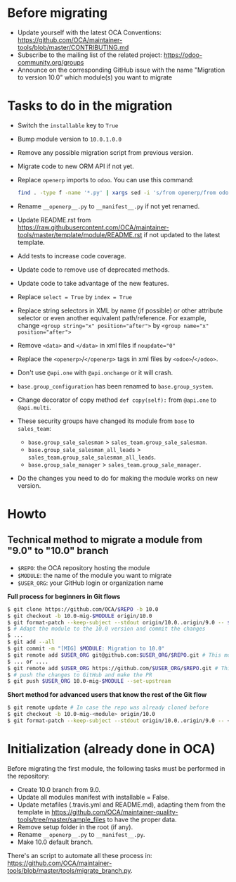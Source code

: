 # Before migrating

* Update yourself with the latest OCA Conventions: https://github.com/OCA/maintainer-tools/blob/master/CONTRIBUTING.md
* Subscribe to the mailing list of the related project: https://odoo-community.org/groups
* Announce on the corresponding GitHub issue with the name "Migration to version 10.0" which module(s) you want to migrate

# Tasks to do in the migration

* Switch the `installable` key to `True`
* Bump module version to `10.0.1.0.0`
* Remove any possible migration script from previous version.
* Migrate code to new ORM API if not yet.
* Replace `openerp` imports to `odoo`. You can use this command:

  ```bash
  find . -type f -name '*.py' | xargs sed -i 's/from openerp/from odoo/g'
  ```
* Rename `__openerp__.py` to `__manifest__.py` if not yet renamed.
* Update README.rst from https://raw.githubusercontent.com/OCA/maintainer-tools/master/template/module/README.rst if not updated to the latest template.
* Add tests to increase code coverage.
* Update code to remove use of deprecated methods.
* Update code to take advantage of the new features.
* Replace `select = True` by `index = True`
* Replace string selectors in XML by name (if possible) or other attribute selector or even another equivalent path/reference. For example, change `<group string="x" position="after">` by `<group name="x" position="after">`
* Remove `<data>` and `</data>` in xml files if `noupdate="0"`
* Replace the `<openerp>`/`</openerp>` tags in xml files by `<odoo>`/`</odoo>`.
* Don't use `@api.one` with `@api.onchange` or it will crash.
* `base.group_configuration` has been renamed to `base.group_system`.
* Change decorator of copy method `def copy(self):` from `@api.one` to `@api.multi`.
* These security groups have changed its module from `base` to `sales_team`:

  * `base.group_sale_salesman` > `sales_team.group_sale_salesman`.
  * `base.group_sale_salesman_all_leads` > `sales_team.group_sale_salesman_all_leads`.
  * `base.group_sale_manager` > `sales_team.group_sale_manager`.

* Do the changes you need to do for making the module works on new version.

# Howto

## Technical method to migrate a module from "9.0" to "10.0" branch

* `$REPO`: the OCA repository hosting the module
* `$MODULE`: the name of the module you want to migrate
* `$USER_ORG`: your GitHub login or organization name

**Full process for beginners in Git flows**

```bash
$ git clone https://github.com/OCA/$REPO -b 10.0
$ git checkout -b 10.0-mig-$MODULE origin/10.0
$ git format-patch --keep-subject --stdout origin/10.0..origin/9.0 -- $MODULE | git am -3 --keep
$ # Adapt the module to the 10.0 version and commit the changes
$ ...
$ git add --all
$ git commit -m "[MIG] $MODULE: Migration to 10.0"
$ git remote add $USER_ORG git@github.com:$USER_ORG/$REPO.git # This mode requires an SSH key in the GitHub account
$ ... or ....
$ git remote add $USER_ORG https://github.com/$USER_ORG/$REPO.git # This will required to enter user/password each time
$ # push the changes to GitHub and make the PR
$ git push $USER_ORG 10.0-mig-$MODULE --set-upstream
```

**Short method for advanced users that know the rest of the Git flow**

```bash
$ git remote update # In case the repo was already cloned before
$ git checkout -b 10.0-mig-<module> origin/10.0
$ git format-patch --keep-subject --stdout origin/10.0..origin/9.0 -- <module path> | git am -3 --keep
```

# Initialization (already done in OCA)

Before migrating the first module, the following tasks must be performed in the repository:

* Create 10.0 branch from 9.0.
* Update all modules manifest with installable = False.
* Update metafiles (.travis.yml and README.md), adapting them from the template in https://github.com/OCA/maintainer-quality-tools/tree/master/sample_files to have the proper data.
* Remove setup folder in the root (if any).
* Rename `__openerp__.py` to `__manifest__.py`.
* Make 10.0 default branch.

There's an script to automate all these process in: https://github.com/OCA/maintainer-tools/blob/master/tools/migrate_branch.py.